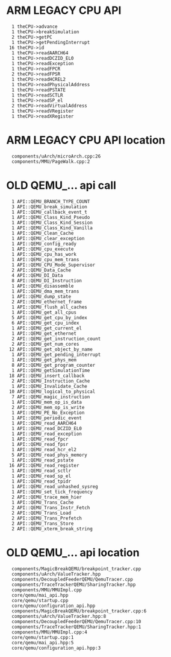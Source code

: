 ARM LEGACY CPU API
==================
      1 theCPU->advance
      1 theCPU->breakSimulation
      2 theCPU->getPC
      1 theCPU->getPendingInterrupt
     16 theCPU->id
      1 theCPU->readAARCH64
      1 theCPU->readDCZID_EL0
      1 theCPU->readException
      1 theCPU->readFPCR
      2 theCPU->readFPSR
      1 theCPU->readHCREL2
      1 theCPU->readPhysicalAddress
      1 theCPU->readPSTATE
      1 theCPU->readSCTLR
      1 theCPU->readSP_el
      2 theCPU->readVirtualAddress
      1 theCPU->readVRegister
      1 theCPU->readXRegister


ARM LEGACY CPU API location
===========================
      components/uArch/microArch.cpp:26
      components/MMU/PageWalk.cpp:2

OLD QEMU_... api call
=====================

      1 API::QEMU_BRANCH_TYPE_COUNT
      3 API::QEMU_break_simulation
      1 API::QEMU_callback_event_t
      1 API::QEMU_Class_Kind_Pseudo
      1 API::QEMU_Class_Kind_Session
      1 API::QEMU_Class_Kind_Vanilla
      1 API::QEMU_Clean_Cache
      1 API::QEMU_clear_exception
      1 API::QEMU_config_ready
      1 API::QEMU_cpu_execute
      1 API::QEMU_cpu_has_work
      1 API::QEMU_cpu_mem_trans
      1 API::QEMU_CPU_Mode_Supervisor
      2 API::QEMU_Data_Cache
      4 API::QEMU_DI_Data
      8 API::QEMU_DI_Instruction
      1 API::QEMU_disassemble
      1 API::QEMU_dma_mem_trans
      1 API::QEMU_dump_state
      2 API::QEMU_ethernet_frame
      1 API::QEMU_flush_all_caches
      1 API::QEMU_get_all_cpus
      5 API::QEMU_get_cpu_by_index
      6 API::QEMU_get_cpu_index
      1 API::QEMU_get_current_el
      1 API::QEMU_get_ethernet
      2 API::QEMU_get_instruction_count
      2 API::QEMU_get_num_cores
     12 API::QEMU_get_object_by_name
      1 API::QEMU_get_pending_interrupt
      1 API::QEMU_get_phys_mem
      8 API::QEMU_get_program_counter
      1 API::QEMU_getSimulationTime
     18 API::QEMU_insert_callback
      2 API::QEMU_Instruction_Cache
      1 API::QEMU_Invalidate_Cache
     10 API::QEMU_logical_to_physical
      7 API::QEMU_magic_instruction
      1 API::QEMU_mem_op_is_data
      2 API::QEMU_mem_op_is_write
      1 API::QEMU_PE_No_Exception
      1 API::QEMU_periodic_event
      1 API::QEMU_read_AARCH64
      1 API::QEMU_read_DCZID_EL0
      1 API::QEMU_read_exception
      1 API::QEMU_read_fpcr
      1 API::QEMU_read_fpsr
      1 API::QEMU_read_hcr_el2
      5 API::QEMU_read_phys_memory
      1 API::QEMU_read_pstate
     16 API::QEMU_read_register
      1 API::QEMU_read_sctlr
      1 API::QEMU_read_sp_el
      1 API::QEMU_read_tpidr
      1 API::QEMU_read_unhashed_sysreg
      1 API::QEMU_set_tick_frequency
      2 API::QEMU_trace_mem_hier
      1 API::QEMU_Trans_Cache
      2 API::QEMU_Trans_Instr_Fetch
      2 API::QEMU_Trans_Load
      2 API::QEMU_Trans_Prefetch
      2 API::QEMU_Trans_Store
      2 API::QEMU_xterm_break_string

OLD QEMU_... api location
=========================

      components/MagicBreakQEMU/breakpoint_tracker.cpp
      components/uArch/ValueTracker.hpp
      components/DecoupledFeederQEMU/QemuTracer.cpp
      components/TraceTrackerQEMU/SharingTracker.hpp
      components/MMU/MMUImpl.cpp
      core/qemu/mai_api.hpp
      core/qemu/startup.cpp
      core/qemu/configuration_api.hpp
      components/MagicBreakQEMU/breakpoint_tracker.cpp:6
      components/uArch/ValueTracker.hpp:8
      components/DecoupledFeederQEMU/QemuTracer.cpp:10
      components/TraceTrackerQEMU/SharingTracker.hpp:1
      components/MMU/MMUImpl.cpp:4
      core/qemu/startup.cpp:1
      core/qemu/mai_api.hpp:5
      core/qemu/configuration_api.hpp:3
